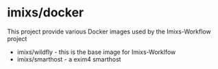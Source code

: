 # imixs/docker

This project provide various Docker images used by the Imixs-Workflow project


* imixs/wildfly - this is the base image for Imixs-Worklfow
* imixs/smarthost - a exim4 smarthost
